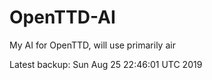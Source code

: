 # OpenTTD-AI
My AI for OpenTTD, will use primarily air

Latest backup: Sun Aug 25 22:46:01 UTC 2019
